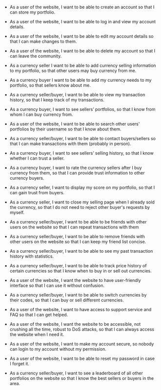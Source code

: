 * As a user of the website, I want to be able to create an account so that I can store my portfolio.

* As a user of the website, I want to be able to log in and view my account details.

* As a user of the website, I want to be able to edit my account details so that I can make changes to them.

* As a user of the website, I want to be able to delete my account so that I can leave the community.

* As a currency seller I want to be able to add currency selling information to my portfolio, so that other users may buy currency from me.

* As a currency buyer I want to be able to add my currency needs to my portfolio, so that sellers know about me.

* As a currency seller/buyer, I want to be able to view my transaction history, so that I keep track of my transactions.

* As a currency buyer, I want to see sellers’ portfolios, so that I know from whom I can buy currency from.

* As a user of the website, I want to be able to search other users' portfolios by their username so that I know about them.

* As a currency seller/buyer, I want to be able to contact buyers/sellers so that I can make transactions with them (probably in person).

* As a currency buyer, I want to see sellers’ selling history, so that I know whether I can trust a seller.

* As a currency buyer, I want to rate the currency sellers after I buy currency from them, so that I can provide trust information to other currency buyers.

* As a currency seller, I want to display my score on my portfolio, so that I can gain trust from buyers.

* As a currency seller, I want to close my selling page when I already sold the currency, so that I do not need to reject other buyer's requests by myself.

* As a currency seller/buyer, I want to be able to be friends with other users on the website so that I can repeat transactions with them

* As a currency seller/buyer, I want to be able to remove friends with other users on the website so that I can keep my friend list concise.

* As a currency seller/buyer, I want to be able to see my past transaction history with statistics.

* As a currency seller/buyer, I want to be able to track price history of certain currencies so that I know when to buy in or sell out currencies.

* As a user of the website, I want the website to have user-friendly interface so that I can use it without confusion.

* As a currency seller/buyer, I want to be able to switch currencies by their codes, so that I can buy or sell different currencies.

* As a user of the website, I want to have access to support service and FAQ so that I can get helped.

* As a user of the website, I want the website to be accessible, not crushing all the time, robust to DoS attacks, so that I can always access the website when I need it.

* As a user of the website, I want to make my account secure, so nobody can login to my account without my permission.

* As a user of the website, I want to be able to reset my password in case I forget it.

* As a currency seller/buyer, I want to see a leaderboard of all other portfolios on the website so that I know the best sellers or buyers in the area.